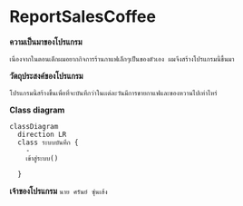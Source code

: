 # ReportSalesCoffee
**ความเป็นมาของโปรแกรม**
```
เนื่องจากในตอนเด็กผมอยากกิจการร้านกาแฟเล็กๆเป็นของตัวเอง ผมจึงสร้างโปรแกรมนี้ขึ้นมา
```
**วัตถุประสงค์ของโปรแกรม**
```
โปรแกรมนี้สร้างขึ้นเพื่อที่จะบันทึกว่าในเเต่ละวันมีการขายกาแฟและของหวานไปเท่าไหร่
```
**Class diagram**
```mermaid
classDiagram
  direction LR
  class ระบบบันทึก {
    -
    เข้าสู่ระบบ()
    
  }
  ```
**เจ้าของโปรแกรม**
```นาย ศรันย์ ซุ่นเส้ง```
